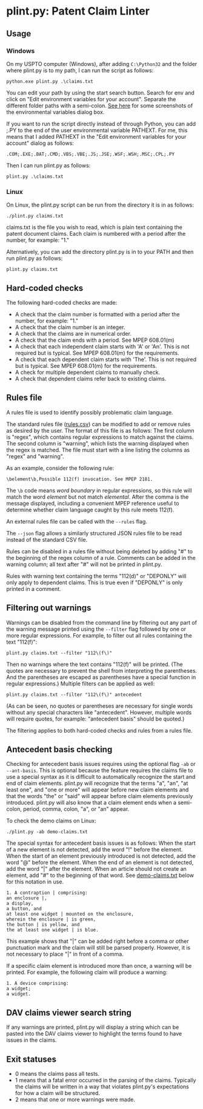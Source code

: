 # plint.py: Patent Claim Linter

## Usage

### Windows

On my USPTO computer (Windows), after adding `C:\Python32` and the folder where plint.py is to my path, I can run the script as follows:

    python.exe plint.py .\claims.txt

You can edit your path by using the start search button. Search for env and click on "Edit environment variables for your account". Separate the different folder paths with a semi-colon. [See here](https://answers.microsoft.com/en-us/windows/forum/all/adding-path-variable/97300613-20cb-4d85-8d0e-cc9d3549ba23) for some screenshots of the environmental variables dialog box.

If you want to run the script directly instead of through Python, you can add ;.PY to the end of the user environmental variable PATHEXT. For me, this means that I added PATHEXT in the "Edit environment variables for your account" dialog as follows:

    .COM;.EXE;.BAT;.CMD;.VBS;.VBE;.JS;.JSE;.WSF;.WSH;.MSC;.CPL;.PY

Then I can run plint.py as follows:

    plint.py .\claims.txt

### Linux

On Linux, the plint.py script can be run from the directory it is in as follows:

    ./plint.py claims.txt

claims.txt is the file you wish to read, which is plain text containing the patent document claims. Each claim is numbered with a period after the number, for example: "1."

Alternatively, you can add the directory plint.py is in to your PATH and then run plint.py as follows:

    plint.py claims.txt

## Hard-coded checks

The following hard-coded checks are made:

- A check that the claim number is formatted with a period after the number, for example: "1."
- A check that the claim number is an integer.
- A check that the claims are in numerical order.
- A check that the claim ends with a period. See MPEP 608.01(m)
- A check that each independent claim starts with 'A' or 'An'. This is not required but is typical. See MPEP 608.01(m) for the requirements.
- A check that each dependent claim starts with 'The'. This is not required but is typical. See MPEP 608.01(m) for the requirements.
- A check for multiple dependent claims to manually check.
- A check that dependent claims refer back to existing claims.

## Rules file

A rules file is used to identify possibly problematic claim language.

The standard rules file ([rules.csv](rules.csv)) can be modified to add or remove rules as desired by the user. The format of this file is as follows: The first column is "regex", which contains regular expressions to match against the claims. The second column is "warning", which lists the warning displayed when the regex is matched. The file must start with a line listing the columns as "regex" and "warning".

As an example, consider the following rule:

    \belement\b,Possible 112(f) invocation. See MPEP 2181.

The `\b` code means *word boundary* in regular expressions, so this rule will match the word *element* but not match *elemental*. After the comma is the message displayed, including a convenient MPEP reference useful to determine whether claim language caught by this rule meets 112(f).

An external rules file can be called with the `--rules` flag.

The `--json` flag allows a similarly structured JSON rules file to be read instead of the standard CSV file.

Rules can be disabled in a rules file without being deleted by adding "#" to the beginning of the regex column of a rule. Comments can be added in the warning column; all text after "#" will not be printed in plint.py.

Rules with warning text containing the terms "112(d)" or "DEPONLY" will only apply to dependent claims. This is true even if "DEPONLY" is only printed in a comment.

## Filtering out warnings

Warnings can be disabled from the command line by filtering out any part of the warning message printed using the `--filter` flag followed by one or more regular expressions. For example, to filter out all rules containing the text "112(f)":

    plint.py claims.txt --filter "112\(f\)"

Then no warnings where the text contains "112(f)" will be printed. (The quotes are necessary to prevent the shell from interpreting the parentheses. And the parentheses are escaped as parentheses have a special function in regular expressions.) Multiple filters can be applied as well:

    plint.py claims.txt --filter "112\(f\)" antecedent

(As can be seen, no quotes or parentheses are necessary for single words without any special characters like "antecedent". However, multiple words will require quotes, for example: "antecedent basis" should be quoted.)

The filtering applies to both hard-coded checks and rules from a rules file.

## Antecedent basis checking

Checking for antecedent basis issues requires using the optional flag `-ab` or `--ant-basis`. This is optional because the feature requires the claims file to use a special syntax as it is difficult to automatically recognize the start and end of claim elements. plint.py will recognize that the terms "a", "an", "at least one", and "one or more" will appear before new claim elements and that the words "the" or "said" will appear before claim elements previously introduced. plint.py will also know that a claim element ends when a semi-colon, period, comma, colon, "a", or "an" appear.

To check the demo claims on Linux:

    ./plint.py -ab demo-claims.txt

The special syntax for antecedent basis issues is as follows: When the start of a new element is not detected, add the word "!" before the element. When the start of an element previously introduced is not detected, add the word "@" before the element. When the end of an element is not detected, add the word "|" after the element. When an article should not create an element, add "#" to the beginning of that word. See [demo-claims.txt](demo-claims.txt) below for this notation in use.

    1. A contraption | comprising:
    an enclosure |,
    a display,
    a button, and
    at least one widget | mounted on the enclosure,
    wherein the enclosure | is green,
    the button | is yellow, and
    the at least one widget | is blue.

This example shows that "|" can be added right before a comma or other punctuation mark and the claim will still be parsed properly. However, it is not necessary to place "|" in front of a comma.

If a specific claim element is introduced more than once, a warning will be printed. For example, the following claim will produce a warning:

    1. A device comprising:
    a widget;
    a widget.

## DAV claims viewer search string

If any warnings are printed, plint.py will display a string which can be pasted into the DAV claims viewer to highlight the terms found to have issues in the claims.

## Exit statuses

- 0 means the claims pass all tests.
- 1 means that a fatal error occurred in the parsing of the claims. Typically the claims will be written in a way that violates plint.py's expectations for how a claim will be structured.
- 2 means that one or more warnings were made.
